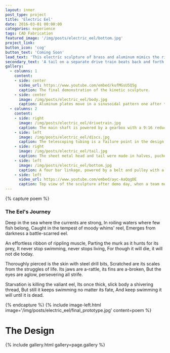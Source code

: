 ```yaml
---
layout: inner
post_type: project
title: 'Electric Eel'
date: 2016-03-01 00:00:00
categories: experience
tags: CAD Fabrication
featured_image: '/img/posts/electric_eel/bottom.jpg'
project_link:
button_icon: 'cog'
button_text: 'Coming Soon'
lead_text: 'This electric sculpture of brass and aluminum mimics the rippling, oscillatory motion of an eel.'
secondary_text: 'A tail on a separate drive train beats back and forth to complete the motion.'
gallery:
  - columns: 1
    content:
    - side: center
      video_url: https://www.youtube.com/embed/kufMGsU5Q5g
      caption: The final demonstration of the kinetic sculpture.
    - side: center
      image: /img/posts/electric_eel/body.jpg
      caption: Aluminum plates move in a sinusoidal pattern one after the other, driven by the "ribs" of the fish, made up of cams offset rotationally from each other.
  - columns: 2
    content:
    - side: right
      image: /img/posts/electric_eel/drivetrain.jpg
      caption: The main shaft is powered by a gearbox with a 9:16 reduction ratio. A button embedded in the base plate controls the DC motor connected to the gearbox.
    - side: left
      image: /img/posts/electric_eel/discs.jpg
      caption: The telescoping tubing is a failure point in the design, often jamming and slipping out. Using two pieces instead of three could have improved the follower.
    - side: right
      image: /img/posts/electric_eel/tail.jpg
      caption: The sheet metal head and tail were made in halves, puched, folded, soldered together, and polished for an organic aesthetic.
    - side: left
      image: /img/posts/electric_eel/bottom.jpg
      caption: A four bar linkage, powered by a belt and pulley with a 1:3 reduction ratio, connects to a tube that rotates the tail back and forth as the eel moves.
    - side: left
      video_url: https://www.youtube.com/embed/ayc-AaQqgDE
      caption: Top view of the sculpture after demo day, when a team member restored some of the telescoping tubing-driven discs.
---
```

{% capture poem %}
<h3 class="poem">The Eel's Journey</h3>
<p class="poem">Deep in the sea where the currents are strong,
In roiling waters where few fish belong,
Caught in the tempest of moody whims' reel,
Emerges from darkness a battle-scarred eel.</p>
<p class="poem">An effortless ribbon of rippling muscle,
Parting the murk as it hunts for its prey,
It never stop swimming, never stops living,
For though it will die, it will not die today.</p>
<p class="poem">Thoroughly pierced is the skin with steel drill bits,
Scratched are its scales from the struggles of life.
Its jaws are a-rattle, its fins are a-broken,
But the eyes are aglow, persevering all strife.</p>
<p class="poem">Starvation is killing the valiant eel,
Its once thick, slick body a shivering thread,
But still it keeps swimming no matter its fate,
And keep swimming it will until it is dead.
</p>
{% endcapture %}
{% include image-left.html image='/img/posts/electric_eel/final_prototype.jpg' content=poem %}
<h1 class="section-title text-center">The Design</h1>

{% include gallery.html gallery=page.gallery %}
